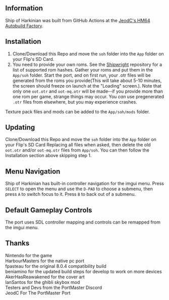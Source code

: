 ## Information
Ship of Harkinian was built from GitHub Actions at the [JeodC's HM64 Autobuild Factory](https://github.com/JeodC/hm64-builder).

## Installation
1. Clone/Download this Repo and move the `soh` folder into the `App` folder on your Flip's SD Card.
2. You need to provide your own roms. See the [Shipwright](https://github.com/HarbourMasters/Shipwright/blob/develop/docs/supportedHashes.json) repository for a list of supported rom hashes. Gather your roms and put them in the `App/soh` folder. Start the port, and on first run, your .otr files will be generated from the roms you provide(This will take about 5-10 minutes, the screen should freeze on launch at the "Loading" screen.). Note that only one `oot.otr` and `oot-mq.otr` will be made--if you provide more than one rom per game, strange things may occur. You *can* use pregenerated `.otr` files from elsewhere, but you may experience crashes.

Texture pack files and mods can be added to the `App/soh/mods` folder. 

## Updating
Clone/Download this Repo and move the `soh` folder into the `App` folder on your Flip's SD Card Replacing all files when asked, then delete the old `oot.otr` and/or `oot-mq.otr` files from `App/soh`. You can then follow the Installation section above skipping step 1.

## Menu Navigation
Ship of Harkinian has built-in controller navigation for the imgui menu. Press `SELECT` to open the menu and use the `D-PAD` to choose a submenu, then press `A` to switch focus to it. Press `B` to back out of a submenu.

## Default Gameplay Controls
The port uses SDL controller mapping and controls can be remapped from the imgui menu.

## Thanks
Nintendo for the game  
HarbourMasters for the native pc port  
fpasteau for the original 8.0.4 compatibility build  
beniamino for the updated build steps for develop to work on more devices  
AkerHasReawakened for the cover art  
IanSantos for the ghibli skybox mod  
Testers and Devs from the PortMaster Discord  
JeodC For The PortMaster Port



